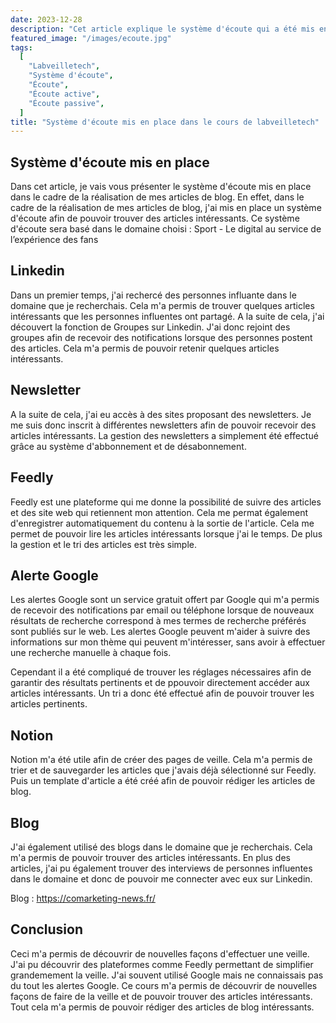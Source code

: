 ```yaml
---
date: 2023-12-28
description: "Cet article explique le système d'écoute qui a été mis en place dans le cadre de la réalisation de mes articles de blog."
featured_image: "/images/ecoute.jpg"
tags:
  [
    "Labveilletech",
    "Système d'écoute",
    "Écoute",
    "Écoute active",
    "Écoute passive",
  ]
title: "Système d'écoute mis en place dans le cours de labveilletech"
---
```


## Système d'écoute mis en place

Dans cet article, je vais vous présenter le système d'écoute mis en place dans le cadre de la réalisation de mes articles de blog. En effet, dans le cadre de la réalisation de mes articles de blog, j'ai mis en place un système d'écoute afin de pouvoir trouver des articles intéressants. Ce système d'écoute sera basé dans le domaine choisi : Sport - Le digital au service de l’expérience des fans

## Linkedin

Dans un premier temps, j'ai rechercé des personnes influante dans le domaine que je recherchais. Cela m'a permis de trouver quelques articles intéressants que les personnes influentes ont partagé. A la suite de cela, j'ai découvert la fonction de Groupes sur Linkedin. J'ai donc rejoint des groupes afin de recevoir des notifications lorsque des personnes postent des articles. Cela m'a permis de pouvoir retenir quelques articles intéressants.

## Newsletter

A la suite de cela, j'ai eu accès à des sites proposant des newsletters. Je me suis donc inscrit à différentes newsletters afin de pouvoir recevoir des articles intéressants. La gestion des newsletters a simplement été effectué grâce au système d'abbonnement et de désabonnement.

## Feedly

Feedly est une plateforme qui me donne la possibilité de suivre des articles et des site web qui retiennent mon attention. Cela me permat également d'enregistrer automatiquement du contenu à la sortie de l'article. Cela me permet de pouvoir lire les articles intéressants lorsque j'ai le temps. De plus la gestion et le tri des articles est très simple.

## Alerte Google

Les alertes Google sont un service gratuit offert par Google qui m'a permis de recevoir des notifications par email ou téléphone lorsque de nouveaux résultats de recherche correspond à mes termes de recherche préférés sont publiés sur le web. Les alertes Google peuvent m'aider à suivre des informations sur mon thème qui peuvent m'intéresser, sans avoir à effectuer une recherche manuelle à chaque fois.

Cependant il a été compliqué de trouver les réglages nécessaires afin de garantir des résultats pertinents et de ppouvoir directement accéder aux articles intéressants. Un tri a donc été effectué afin de pouvoir trouver les articles pertinents.

## Notion

Notion m'a été utile afin de créer des pages de veille. Cela m'a permis de trier et de sauvegarder les articles que j'avais déjà sélectionné sur Feedly. Puis un template d'article a été créé afin de pouvoir rédiger les articles de blog.

## Blog

J'ai également utilisé des blogs dans le domaine que je recherchais. Cela m'a permis de pouvoir trouver des articles intéressants. En plus des articles, j'ai pu également trouver des interviews de personnes influentes dans le domaine et donc de pouvoir me connecter avec eux sur Linkedin.

Blog : https://comarketing-news.fr/

## Conclusion

Ceci m'a permis de découvrir de nouvelles façons d'effectuer une veille. J'ai pu découvrir des plateformes comme Feedly permettant de simplifier grandemement la veille. J'ai souvent utilisé Google mais ne connaissais pas du tout les alertes Google. Ce cours m'a permis de découvrir de nouvelles façons de faire de la veille et de pouvoir trouver des articles intéressants. Tout cela m'a permis de pouvoir rédiger des articles de blog intéressants.
